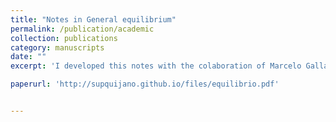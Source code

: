 ```yaml
---
title: "Notes in General equilibrium"
permalink: /publication/academic
collection: publications
category: manuscripts 
date: ""
excerpt: 'I developed this notes with the colaboration of Marcelo Gallardo (PUCP). It contains a basic and introductory proof of the Brouwer Fixed Point Theorem under its specific application in general equilibrium theory (GE). Furthemore, we focus on showing the existence of a unique equilibrium under certain conditions and assumptions. The purpose was to present to the interested student the mathematical architecture that supports GE' 

paperurl: 'http://supquijano.github.io/files/equilibrio.pdf'


---
```



